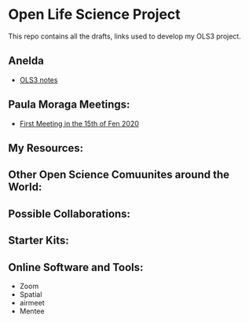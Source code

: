 # Open Life Science Project
This repo contains all the drafts, links used to develop my OLS3 project.
## Anelda
- [OLS3 notes](https://hackmd.io/eoTDFLL_R9-w0y9mJayGQQ)
## Paula Moraga Meetings:
- [First Meeting in the 15th of Fen 2020](https://hackmd.io/193D9bTHTTigF0DqzPuG7A)
## My Resources:

## Other Open Science Comuunites around the World:

## Possible Collaborations:

## Starter Kits:

## Online Software and Tools:
- Zoom
- Spatial
- airmeet
- Mentee
